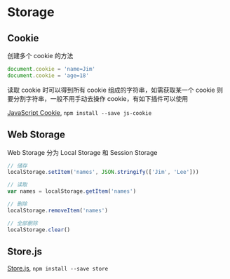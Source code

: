 # Storage

## Cookie

创建多个 cookie 的方法

``` javascript
document.cookie = 'name=Jim'
document.cookie = 'age=18'
```

读取 cookie 时可以得到所有 cookie 组成的字符串，如需获取某一个  cookie 则要分割字符串，一般不用手动去操作 cookie，有如下插件可以使用

[JavaScript Cookie](https://github.com/js-cookie/js-cookie), `npm install --save js-cookie`

## Web Storage

Web Storage 分为 Local Storage 和 Session Storage

``` javascript
// 储存
localStorage.setItem('names', JSON.stringify(['Jim', 'Lee']))

// 读取
var names = localStorage.getItem('names')

// 删除
localStorage.removeItem('names')

// 全部删除
localStorage.clear()
```

## Store.js

[Store.js](https://github.com/marcuswestin/store.js), `npm install --save store`

